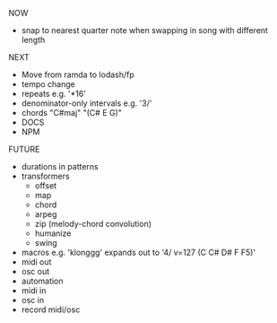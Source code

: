 NOW

- snap to nearest quarter note when swapping in song with different length

NEXT

- Move from ramda to lodash/fp
- tempo change
- repeats e.g. '\*16'
- denominator-only intervals e.g. '3/'
- chords "C#maj" "(C# E G)"
- DOCS
- NPM

FUTURE

- durations in patterns
- transformers
  - offset
  - map
  - chord
  - arpeg
  - zip (melody-chord convolution)
  - humanize
  - swing
- macros e.g. 'klonggg' expands out to '4/ v=127 (C C# D# F F5)'
- midi out
- osc out
- automation
- midi in
- osc in
- record midi/osc
